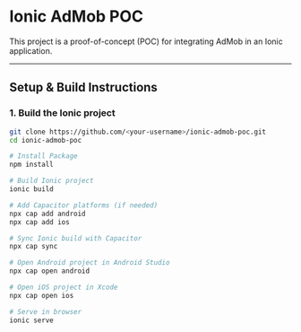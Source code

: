 # Ionic AdMob POC

This project is a proof-of-concept (POC) for integrating AdMob in an Ionic application.

---

## Setup & Build Instructions

### 1. Build the Ionic project
```bash
git clone https://github.com/<your-username>/ionic-admob-poc.git
cd ionic-admob-poc

# Install Package
npm install

# Build Ionic project
ionic build

# Add Capacitor platforms (if needed)
npx cap add android
npx cap add ios

# Sync Ionic build with Capacitor
npx cap sync

# Open Android project in Android Studio
npx cap open android

# Open iOS project in Xcode
npx cap open ios

# Serve in browser
ionic serve
